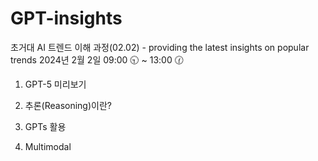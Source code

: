 # GPT-insights
초거대 AI 트렌드 이해 과정(02.02) - providing the latest insights on popular trends
2024년 2월 2일 09:00 🕤 ~ 13:00 🕜



1. GPT-5 미리보기

2. 추론(Reasoning)이란?

3. GPTs 활용

4. Multimodal
